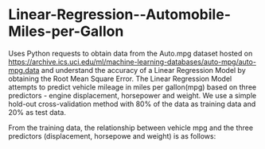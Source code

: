 # Linear-Regression--Automobile-Miles-per-Gallon
Uses Python requests to obtain data from the Auto.mpg dataset hosted on https://archive.ics.uci.edu/ml/machine-learning-databases/auto-mpg/auto-mpg.data and understand the accuracy of a Linear Regression Model by obtaining the Root Mean Square Error. The Linear Regression Model attempts to predict vehicle mileage in miles per gallon(mpg) based on three predictors - engine displacement, horsepower and weight. We use a simple hold-out cross-validation method with 80% of the data as training data and 20% as test data.

From the training data, the relationship between vehicle mpg and the three predictors (displacement, horsepowe and weight) is as follows:




